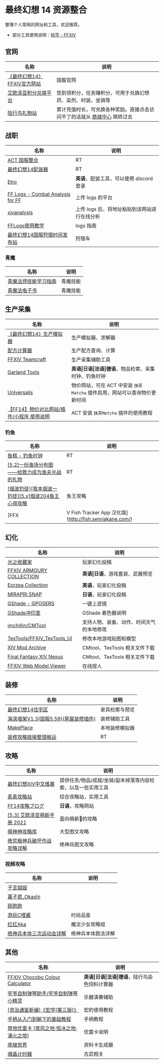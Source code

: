 # 最终幻想 14 资源整合

整理个人常用的网址和工具，欢迎推荐。
- 部分工具使用说明：[标签 - FFXIV](https://jckling.github.io/tags/FFXIV/)

## 官网

名称|说明
---|---
[《最终幻想14》FFXIV官方网站](https://ff.web.sdo.com/web8/index.html#/index)|国服官网
[艾欧泽亚积分兑换平台](https://actff1.web.sdo.com/20180707jifen/index.html#/home)|签到领积分，任务赚积分，可用于兑换幻想药、染剂、时装、坐骑等
[陆行鸟礼物站](https://ffpay.sdo.com/DepositActivity/index.htm)|累计充值时长，可兑换各种奖励。直接点击访问不了的话就从 [商城中心](https://ff.web.sdo.com/web8/index.html#/shop) 跳转过去


## 战职

名称|说明
---|---
[ACT 国服整合](https://ffcafe.org/act/)|RT
[最终幻想14配装器](https://asvel.github.io/ffxiv-gearing/)|RT
[Etro](https://etro.gg/gearset)|**英语**，配装工具，可以使用 discord 登录
[FF Logs - Combat Analysis for FF](https://cn.fflogs.com/)|上传 logs 的平台
[xivanalysis](https://xivanalysis.com/)|上传 logs 后，将地址粘贴到该网站进行在线分析
[FFLogs使用教学](https://bbs.nga.cn/read.php?tid=16465994)|logs 指南
[最终幻想14国服狩猎时间发布站](http://ffxivhunt.cn/)|狩猎车


### 青魔

名称|说明
---|---
[青魔法师技能学习指南](https://thewakingsands.github.io/blue-mage/)|青魔技能
[青魔法电子书](http://kdygsz.vps6.mydnns.com/BlueMagicebook/)|青魔技能


## 生产采集

名称|说明
---|---
[《最终幻想14》生产模拟器](http://ffxiv.tk/crafter/index.html#/simulator)|生产模拟器、求解器
[配方计算器](http://5p.nbb.ffxiv.cn/#/cal)|生产配方查询、计算
[FFXIV Teamcraft](https://ffxivteamcraft.com/search)|生产采集辅助工具
[Garland Tools](https://garlandtools.org/)|**英语\|日语\|法语\|德语**，物品检索、采集时钟、钓鱼时钟
[Universalis](https://universalis.app/)|物价网站，可在 ACT 中安装 `抹茶Matcha` 插件启用，网站可以查询物价更新时间
[【FF14】物价对比网站/插件/小程序 使用说明](https://www.bilibili.com/read/cv8328404) | ACT 安装 `抹茶Metcha` 插件的使用教程


### 钓鱼

名称|说明
---|---
[鱼糕 - 钓鱼时钟](https://ricecake.traveleorzea.com)|RT
[[5.2]一份渔场分布图——给致力成为渔夫光战的礼物](https://bbs.nga.cn/read.php?tid=18140243)|RT
[[烟波钓徒][我本烟波一钓徒][5.x]烟波204鱼王心得攻略](https://bbs.nga.cn/read.php?tid=23672580)|鱼王攻略
[FFX|V Fish Tracker App 汉化版](http://fish.senriakane.com/)|钓鱼时钟


## 幻化

名称|说明
---|---
[光之收藏家](https://www.ffxivsc.cn/)|玩家幻化投稿
[FFXIV ARMOURY COLLECTION](https://www.ffxivcollection.com/)|**英语\|日语**，游戏套装、武器预览
[Eorzea Collection](https://ffxiv.eorzeacollection.com/)|**英语**，玩家幻化投稿
[MIRAPRI SNAP](https://mirapri.com/)|**日语**，玩家幻化投稿
[GShade - GPOSERS](https://gposers.com/gshade/)|一键上滤镜
[GShade冲印室](http://gshade.nightship.cn/index.html)|GShade 着色器说明
[imchillin/CMTool](https://github.com/imchillin/CMTool)|支持人物、装备、动作、时间天气的本地修改
[TexTools/FFXIV_TexTools_UI](https://github.com/TexTools/FFXIV_TexTools_UI)|修改本地游戏贴图和模型
[XIV Mod Archive](https://www.xivmodarchive.com)|CMtool、TexTools 相关文件下载
[Final Fantasy XIV Nexus](https://www.nexusmods.com/finalfantasy14)|CMtool、TexTools 相关文件下载
[FFXIV Web Model Viewer](https://ffxiv.dlunch.net/model)|在线捏人


## 装修

名称|说明
---|---
[最终幻想14住宅区](https://cn.ff14housing.com/)|家具检索与预览
[海滨墙架V1.3(国服5.58)(房屋装修插件)](https://bbs.nga.cn/read.php?tid=22777919)|装修辅助工具
[MakePlace](https://jawslouis.itch.io/makeplace)|本地装修模拟器
[装修攻略链接整理搬运](https://bbs.nga.cn/read.php?tid=14440331)|RT


## 攻略

名称|说明
---|---
[最终幻想XIV中文维基](https://ff14.huijiwiki.com/wiki/%E9%A6%96%E9%A1%B5)|提供任务/物品/成就/坐骑/副本掉落等内容检索，以及一些实用工具
[素素攻略站](https://www.ffxiv.cn/v2/)|综合攻略站，实用工具
[FF14攻略ブログ](https://connietarte.com/)|**日语**，攻略网站
[[5.3] 艾欧泽亚萌新手册 2021](https://bbs.nga.cn/read.php?tid=15174128)|面向萌新🌱的攻略
[萌神神攻略库](https://moeshen.cn/ffxiv/home/)|大型图文攻略
[绝究极神兵破坏作战 攻略详解](https://bbs.nga.cn/read.php?tid=14632803)|绝神兵图文攻略


### 视频攻略

名称|说明
---|---
[子言姐姐](https://space.bilibili.com/293917/video)|
[菓子君_Okashi](https://space.bilibili.com/932340/video)|
[顾跑跑](https://space.bilibili.com/1783244/video)|
[游玩C哩酱](https://space.bilibili.com/15503317/video)|时尚品鉴
[红红Aka](https://space.bilibili.com/8162492/video)|魔法少女攻略组
[绝神兵本体三次运动会详解](https://www.bilibili.com/video/BV1Dr4y1T7y2)|绝神兵本体跑法详解


## 其他

名称|说明
---|---
[FFXIV Chocobo Colour Calculator](https://ffxivchocobo.com/)|**英语\|日语\|法语\|德语**，陆行鸟染色饲料计算器
[宅爷自制弹琴助手/宅爷自制弹琴小精灵](https://bbs.nga.cn/read.php?tid=17450001)|乐器演奏辅助
[[资治通鉴新编]《宏学(第三版)》](https://bbs.nga.cn/read.php?tid=22108275)|宏的使用教程
[手柄从入门到躺下的基础教程](https://bbs.nga.cn/read.php?tid=24728851)|手柄教程
[禁地优雷卡 [常风之地·恒冰之地·涌火之地]](https://bbs.nga.cn/read.php?tid=14590826)|优雷卡说明
[库啵世界](https://kupo.world/)|资料卡生成器
[魂晶计时器](http://ff14db.games.sina.com.cn/)|古武相关

